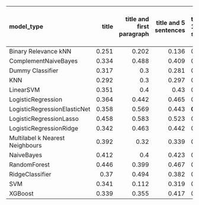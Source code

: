 | model_type                      |   title |   title and first paragraph |   title and 5 sentences | title and 10 sentences   |   title and first sentence each paragraph |   raw text |
|:--------------------------------|--------:|----------------------------:|------------------------:|:-------------------------|------------------------------------------:|-----------:|
| Binary Relevance kNN            |   0.251 |                       0.202 |                   0.136 | 0.060                    |                                     0.047 |      0.132 |
| ComplementNaiveBayes            |   0.334 |                       0.488 |                   0.409 | 0.484                    |                                     0.414 |      0.498 |
| Dummy Classifier                |   0.317 |                       0.3   |                   0.281 | 0.300                    |                                     0.308 |      0.292 |
| KNN                             |   0.292 |                       0.3   |                   0.297 | 0.295                    |                                     0.317 |      0.297 |
| LinearSVM                       |   0.351 |                       0.4   |                   0.43  | 0.383                    |                                     0.425 |      0.396 |
| LogisticRegression              |   0.364 |                       0.442 |                   0.465 | 0.394                    |                                     0.425 |      0.448 |
| LogisticRegressionElasticNet    |   0.358 |                       0.569 |                   0.443 | **0.588**                |                                     0.462 |      0.482 |
| LogisticRegressionLasso         |   0.458 |                       0.583 |                   0.523 | 0.461                    |                                     0.439 |      0.468 |
| LogisticRegressionRidge         |   0.342 |                       0.463 |                   0.442 | 0.499                    |                                     0.42  |      0.485 |
| Multilabel k Nearest Neighbours |   0.392 |                       0.32  |                   0.339 | 0.358                    |                                     0.19  |      0.275 |
| NaiveBayes                      |   0.412 |                       0.4   |                   0.423 | 0.468                    |                                     0.45  |      0.519 |
| RandomForest                    |   0.446 |                       0.399 |                   0.467 | 0.504                    |                                     0.412 |      0.405 |
| RidgeClassifier                 |   0.37  |                       0.494 |                   0.382 | 0.466                    |                                     0.403 |      0.482 |
| SVM                             |   0.341 |                       0.112 |                   0.319 | 0.070                    |                                     0.063 |      0.087 |
| XGBoost                         |   0.339 |                       0.355 |                   0.417 | 0.394                    |                                     0.379 |      0.502 |